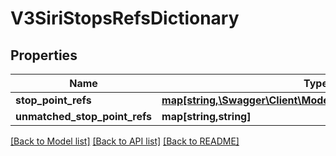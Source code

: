# V3SiriStopsRefsDictionary

## Properties
Name | Type | Description | Notes
------------ | ------------- | ------------- | -------------
**stop_point_refs** | [**map[string,\Swagger\Client\Model\V3SiriReferenceDataDetail]**](V3SiriReferenceDataDetail.md) |  | [optional] 
**unmatched_stop_point_refs** | **map[string,string]** |  | [optional] 

[[Back to Model list]](../../README.md#documentation-for-models) [[Back to API list]](../../README.md#documentation-for-api-endpoints) [[Back to README]](../../README.md)

